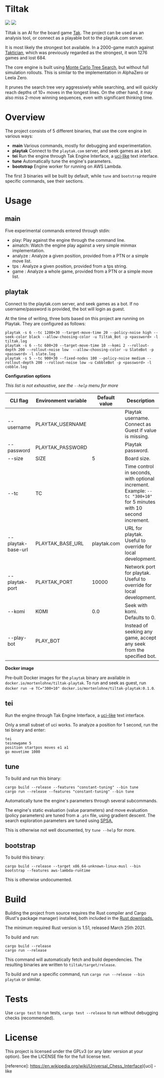 # Tiltak

![](https://img.shields.io/github/license/MortenLohne/Tiltak) ![](https://img.shields.io/github/workflow/status/MortenLohne/Tiltak/Actions)

Tiltak is an AI for the board game [Tak](<https://en.wikipedia.org/wiki/Tak_(game)>). The project can be used as an analysis tool, or connect as a playable bot to the playtak.com server.

It is most likely the strongest bot available. In a 2000-game match against [Taktician](https://github.com/nelhage/taktician), which was previously regarded as the strongest, it won 1276 games and lost 684.

The core engine is built using [Monte Carlo Tree Search](https://en.wikipedia.org/wiki/Monte_Carlo_tree_search), but without full simulation rollouts. This is similar to the implementation in AlphaZero or Leela Zero.

It prunes the search tree very aggressively while searching, and will quickly reach depths of 10+ moves in the longest lines. On the other hand, it may also miss 2-move winning sequences, even with significant thinking time.

# Overview

The project consists of 5 different binaries, that use the core engine in various ways:

- **main** Various commands, mostly for debugging and experimentation.
- **playtak** Connect to the `playtak.com` server, and seek games as a bot.
- **tei** Run the engine through Tak Engine Interface, a [uci-like](https://en.wikipedia.org/wiki/Universal_Chess_Interface) text interface.
- **tune** Automatically tune the engine's parameters.
- **bootstrap** Engine worker for running on AWS Lambda.

The first 3 binaries will be built by default, while `tune` and `bootstrap` require specific commands, see their sections.

# Usage

## main

Five experimental commands entered through stdin:

- play: Play against the engine through the command line.
- aimatch: Watch the engine play against a very simple minmax implementation.
- analyze <size>: Analyze a given position, provided from a PTN or a simple move list.
- tps <size>: Analyze a given position, provided from a tps string.
- game <size>: Analyze a whole game, provided from a PTN or a simple move list.

## playtak

Connect to the playtak.com server, and seek games as a bot. If no username/password is provided, the bot will login as guest.

At the time of writing, three bots based on this project are running on Playtak. They are configured as follows:

```
playtak -s 6 --tc 1200+30 --target-move-time 20 --policy-noise high --seek-color black --allow-choosing-color -u Tiltak_Bot -p <password> -l tiltak.log
playtak -s 6 --tc 600+20 --target-move-time 10 --komi 2 --rollout-depth 200 --rollout-noise low  --allow-choosing-color -u SlateBot -p <password> -l slate.log
playtak -s 5 --tc 900+30 --fixed-nodes 100 --policy-noise medium --rollout-depth 200 --rollout-noise low -u CobbleBot -p <password> -l cobble.log
```

**Configuration options**

_This list is not exhaustive, see the `--help` menu for more_

| CLI flag           | Environment variable | Default value | Description                                                                                                        |
| ------------------ | -------------------- | ------------- | ------------------------------------------------------------------------------------------------------------------ |
| --username         | PLAYTAK_USERNAME     | <none>        | Playtak username. Connect as Guest if value is missing.                                                            |
| --password         | PLAYTAK_PASSWORD     | <none>        | Playtak password.                                                                                                  |
| --size             | SIZE                 | 5             | Board size.                                                                                                        |
| --tc               | TC                   | <none>        | Time control in seconds, with optional increment. Example: `--tc "300+10"` for 5 minutes with 10 second increment. |
| --playtak-base-url | PLAYTAK_BASE_URL     | playtak.com   | URL for playtak. Useful to override for local development.                                                         |
| --playtak-port     | PLAYTAK_PORT         | 10000         | Network port for playtak. Useful to override for local development.                                                |
| --komi             | KOMI                 | 0.0           | Seek with komi. Defaults to 0.                                                                                     |
| --play-bot         | PLAY_BOT             | <none>        | Instead of seeking any game, accept any seek from the specified bot.                                               |

**Docker image**

Pre-built Docker images for the `playtak` binary are available in `docker.io/mortenlohne/tiltak-playtak`. To run and seek as guest, run `docker run -e TC="300+10" docker.io/mortenlohne/tiltak-playtak:0.1.0`.

## tei

Run the engine through Tak Engine Interface, a [uci-like](https://en.wikipedia.org/wiki/Universal_Chess_Interface) text interface.

Only a small subset of uci works. To analyze a position for 1 second, run the tei binary and enter:

```
tei
teinewgame 5
position startpos moves e1 a1
go movetime 1000
```

## tune

To build and run this binary:

```
cargo build --release --features "constant-tuning" --bin tune
cargo run --release --features "constant-tuning" --bin tune
```

Automatically tune the engine's parameters through several subcommands.

The engine's static evaluation (value parameters) and move evaluation (policy parameters) are tuned from a `.ptn` file, using gradient descent. The search exploration parameters are tuned using [SPSA.](https://en.wikipedia.org/wiki/Simultaneous_perturbation_stochastic_approximation)

This is otherwise not well documented, try `tune --help` for more.

## bootstrap

To build this binary:

```
cargo build --release --target x86_64-unknown-linux-musl --bin bootstrap --features aws-lambda-runtime
```

This is otherwise undocumented.

# Build

Building the project from source requires the Rust compiler and Cargo (Rust's package manager) installed, both included in the [Rust downloads.](https://www.rust-lang.org/tools/install)

The minimum required Rust version is 1.51, released March 25th 2021.

To build and run:

```
cargo build --release
cargo run --release
```

This command will automatically fetch and build dependencies. The resulting binaries are written to `tiltak/target/release`.

To build and run a specific command, run `cargo run --release --bin playtak` or similar.

# Tests

Use `cargo test` to run tests, `cargo test --release` to run without debugging checks (recommended).

# License

This project is licensed under the GPLv3 (or any later version at your option). See the LICENSE file for the full license text.

[reference]: https://en.wikipedia.org/wiki/Universal_Chess_Interface)[uci] -like
